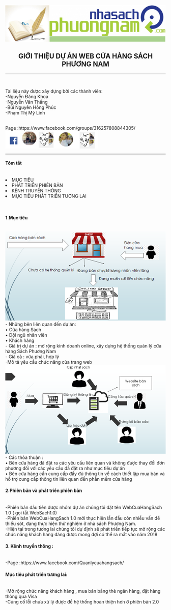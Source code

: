 <img src="https://github.com/Ketthucmon/PTPMNM-KT/blob/master/AnhTL/00.png" /><br/>
<center><H2>GIỚI THIỆU DỰ ÁN WEB CỬA HÀNG SÁCH PHƯƠNG NAM</H2></center>
<hr/></br>
<p>Tài liệu này được xây dựng bởi các thành viên:</br>
                      -Nguyễn Đăng Khoa</br>
                      -Nguyễn Văn Thắng</br>
                      -Bùi Nguyễn Hồng Phúc</br>
 	                    -Phạm Thị Mỹ Linh</p></br>
Page :<link>https://www.facebook.com/groups/316257808844305/ </link>                      
<img src="https://github.com/Ketthucmon/PTPMNM-KT/blob/master/AnhTL/10.png" /><br/>
<hr/>

<p><H4>Tóm tắt</H4><br/>
<li> MỤC TIÊU  </li>
<li> PHÁT TRIỂN PHIÊN BẢN</li>
<li> KÊNH TRUYỀN THÔNG</li>
<li> MỤC TIÊU PHÁT TRIỂN TƯƠNG LAI</li>
</p><br/>

<p><H4>1.Mục tiêu</H4><br/>
<img src="https://github.com/Ketthucmon/PTPMNM-KT/blob/master/AnhTL/01.png" /><br/>
- Những bên liên quan đến dự án:<br/>
•	Cửa hàng Sách<br/>
•	Đội ngũ nhân viên<br/>
•	Khách hàng <br/>
- Giá trị dự án : mở rộng kinh doanh online, xây dựng hệ thống quản lý cửa hàng Sách Phương Nam<br/>
- Giá cả : vừa phải, hợp lý <br/>
-Mô tả yêu cầu chức năng của trang web<br/>
<img src="https://github.com/Ketthucmon/PTPMNM-KT/blob/master/AnhTL/04.png" /><br/>
- Các thỏa thuận : <br/>
•	Bên cửa hàng đã đặt ra các yêu cầu liên quan và không được thay đổi đơn phương đối với các yêu cầu đã đặt ra như mục tiêu dự án <br/>
•	Bên cửa hàng cần cung cấp đầy đủ thông tin về cách thiết lập mua bán và hỗ trợ cung cấp thông tin liên quan đến phần mềm cửa hàng<br/>
</p>
<p><H4>2.Phiên bản và phát triển phiên bản </H4><br/>
-Phiên bản đầu tiên được nhóm dự án chúng tôi đặt tên WebCuaHangSach 1.0 ( gọi tắt WebSach1.0)<br/>
-Phiên bản WebCuaHangSach 1.0  mới thực hiện lần đầu còn nhiều vấn để thiếu sót, đang thực hiện thử nghiệm ở nhà sách Phương Nam.<br/>
-Hiện tại trong tương lai chúng tôi dự định sẽ phát triển tiếp tục mở rộng các chức năng khách hang đáng được mong đợi có thể ra mắt vào năm 2018<br/>
</p>
<p><H4>3. Kênh truyền thông :</H4><br/>
-Page :<link>https://www.facebook.com/Quanlycuahangsach/</link>
</p>
<p><H4>Mục tiêu phát triển tương lai:</H4><br/>
-Mở rộng chức năng khách hàng , mua bán bằng thẻ ngân hàng, đặt hàng thông qua Visa<br/>
-Củng cố lỗi chưa xử lý được để hệ thống hoàn thiện hơn ở phiên bản 2.0 <br/> 
</p>

